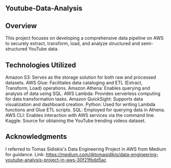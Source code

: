 ## Youtube-Data-Analysis

## Overview
This project focuses on developing a comprehensive data pipeline on AWS to securely extract, transform, load, and analyze structured and semi-structured YouTube data.

## Technologies Utilized
Amazon S3: Serves as the storage solution for both raw and processed datasets.
AWS Glue: Facilitates data cataloging and ETL (Extract, Transform, Load) operations.
Amazon Athena: Enables querying and analysis of data using SQL.
AWS Lambda: Provides serverless computing for data transformation tasks.
Amazon QuickSight: Supports data visualization and dashboard creation.
Python: Used for writing Lambda functions and Glue ETL scripts.
SQL: Employed for querying data in Athena.
AWS CLI: Enables interaction with AWS services via the command line.
Kaggle: Source for obtaining the YouTube trending videos dataset.

## Acknowledgments
I referred to Tomas Sidiskis's Data Engineering Project in AWS from Medium for guidance.
Link: https://medium.com/@tomasidikis/data-engineering-youtube-analysis-project-in-aws-30f21fbdd5ac


